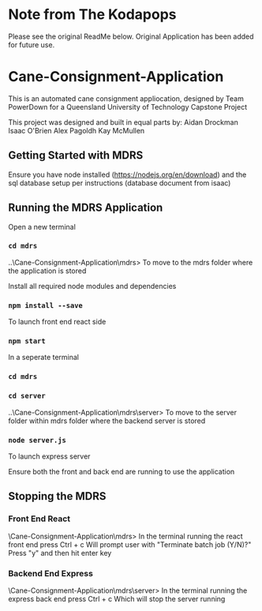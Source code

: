 # Note from The Kodapops
Please see the original ReadMe below. Original Application has been added for future use.

# Cane-Consignment-Application
This is an automated cane consignment appliocation, designed by Team PowerDown for a Queensland University of Technology Capstone Project

This project was designed and built in equal parts by:
Aidan Drockman
Isaac O'Brien
Alex Pagoldh
Kay McMullen

## Getting Started with MDRS
Ensure you have node installed (https://nodejs.org/en/download) and the sql database setup per instructions (database document from isaac)

## Running the MDRS Application
Open a new terminal 
### `cd mdrs`
..\Cane-Consignment-Application\mdrs>
To move to the mdrs folder where the application is stored 

Install all required node modules and dependencies
### `npm install --save`

To launch front end react side
### `npm start`

In a seperate terminal 
### `cd mdrs`
### `cd server`
..\Cane-Consignment-Application\mdrs\server>
To move to the server folder within mdrs folder where the backend server is stored

### `node server.js`
To launch express server 

Ensure both the front and back end are running to use the application 

## Stopping the MDRS
### Front End React
\Cane-Consignment-Application\mdrs>
In the terminal running the react front end press
Ctrl + c
Will prompt user with 
"Terminate batch job (Y/N)?"
Press "y" and then hit enter key

### Backend End Express
\Cane-Consignment-Application\mdrs\server>
In the terminal running the express back end press
Ctrl + c
Which will stop the server running 




